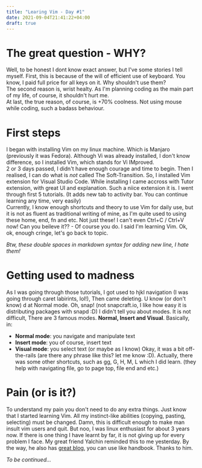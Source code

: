```yaml
---
title: "Learing Vim - Day #1"
date: 2021-09-04T21:41:22+04:00
draft: true
---
```


# The great question - WHY?
Well, to be honest I dont know exact answer, but I've some stories I tell myself.
First, this is because of the will of efficient use of keyboard. You know, I paid full price for all keys on it. Why shouldn't use them?  
The second reason is, wrist healty. As I'm planning coding as the main part of my life, of course, it shouldn't hurt me.  
At last, the true reason, of course, is +70% coolness. Not using mouse while coding, such a badass behaviour. 

# First steps
I began with installing Vim on my linux machine. Which is Manjaro (previously it was Fedora). Although Vi was already installed, I don't know difference, so I installed Vim, which stands for Vi IMproved.  
2 or 3 days passed, I didn't have enough courage and time to begin. Then I realised, I can do what is _not_ called The Soft-Transition. So, I installed Vim extension for Visual Studio Code. While installing I came accross with Tutor extension, with great UI and explanation. Such a niice extension it is. I went through first 5 tutorials. (It adds new tab to activity bar. You can continue learning any time, very easily)  
Currently, I know enough shortcuts and theory to use Vim for daily use, but it is not as fluent as traditional writing of mine, as I'm quite used to using these home, end, fn and etc. Not just these! I can't even Ctrl+C / Ctrl+V now! Can you beileve it?? - Of course you do. I said I'm learning Vim. Ok, ok, enough cringe, let's go back to topic.  

_Btw, these double spaces in markdown syntax for adding new line, I hate them!_  

# Getting used to madness
As I was going through those tutorials, I got used to hjkl navigation (I was going through caret labirints, lol!), Then came deleting. U know (or don't know) d at Normal mode. Oh, snap! (not snapcraft.io, I like how easy it is distributing packages with snapd :D)  I didn't tell you about modes. It is not difficult, There are 3 famous modes. **Normal, Insert and Visual**. Basically, in: 
- **Normal mode**: you navigate and manipulate text
- **Insert mode**: you of course, insert text
- **Visual mode**: you select text (or maybe as I know)
Okay, it was a bit off-the-rails (are there any phrase like this? let me know :D). Actually, there was some other shortcuts, such as gg, G, H, M, L which I did learn. (they help with navigating file, go to page top, file end and etc.)

# Pain (or is it?)
To understand my pain you don't need to do any extra things. Just know that I started learning Vim. All my instinct-like abilities (copying, pasting, selecting) must be changed. Damn, this is difficult enough to make man insult vim users and quit. But noo, I was linux enthusiast for about 3 years now. If there is one thing I have learnt by far, it is not giving up for every problem I face. My great friend Yalchin reminded this to me yesterday. By the way, he also has [great blog](https://yalchin.info/blog), you can use like handbook. Thanks to him.

_To be continued..._